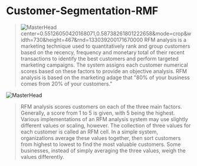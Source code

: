 # Customer-Segmentation-RMF
>![MasterHead](https://hivemarketingcloud.com/media/zphnp5zi/rfm-analysis-blog-graphic-01.png)
center=0.55126050420168071,0.58738261801222658&mode=crop&width=730&height=467&rnd=133039200171670000
>RFM analysis is a marketing technique used to quantitatively rank and group customers based on the recency, frequency and monetary total of their recent transactions to identify the best customers and perform targeted marketing campaigns. The system assigns each customer numerical scores based on these factors to provide an objective analysis. RFM analysis is based on the marketing adage that "80% of your business comes from 20% of your customers."

![MasterHead](https://d35fo82fjcw0y8.cloudfront.net/2018/03/01013508/Incontent_image.png)
>RFM analysis scores customers on each of the three main factors. Generally, a score from 1 to 5 is given, with 5 being the highest. Various implementations of an RFM analysis system may use slightly different values or scaling, however.
The collection of three values for each customer is called an RFM cell. In a simple system, organizations average these values together, then sort customers from highest to lowest to find the most valuable customers. Some businesses, instead of simply averaging the three values, weigh the values differently.
